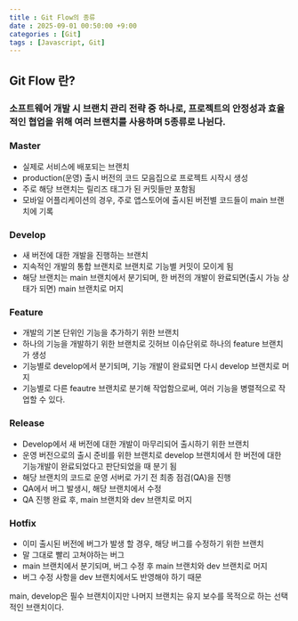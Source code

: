 ```yaml
---
title : Git Flow의 종류
date : 2025-09-01 00:50:00 +9:00
categories : [Git]
tags : [Javascript, Git]
---
```

## Git Flow 란?
### 소프트웨어 개발 시 브랜치 관리 전략 중 하나로, 프로젝트의 안정성과 효율적인 협업을 위해 여러 브랜치를 사용하며 5종류로 나뉜다.

### Master
- 실제로 서비스에 배포되는 브랜치
- production(운영) 출시 버전의 코드 모음집으로 프로젝트 시작시 생성
- 주로 해당 브랜치는 릴리즈 태그가 된 커밋들만 포함됨
- 모바일 어플리케이션의 경우, 주로 앱스토어에 출시된 버전별 코드들이 main 브랜치에 기록

### Develop
- 새 버전에 대한 개발을 진행하는 브랜치
- 지속적인 개발의 통합 브랜치로 브랜치로 기능별 커밋이 모이게 됨
- 해당 브랜치는  main 브랜치에서 분기되며, 한 버전의 개발이 완료되면(출시 가능 상태가 되면) main 브랜치로 머지

### Feature
- 개발의 기본 단위인 기능을 추가하기 위한 브랜치
- 하나의 기능을 개발하기 위한 브랜치로 깃허브 이슈단위로 하나의 feature 브랜치가 생성
- 기능별로 develop에서 분기되며, 기능 개발이 완료되면 다시 develop 브랜치로 머지
- 기능별로 다른 feautre 브랜치로 분기해 작업함으로써, 여러 기능을 병렬적으로 작업할 수 있다. 

### Release
- Develop에서 새 버전에 대한 개발이 마무리되어 출시하기 위한 브랜치
- 운영 버전으로의 출시 준비를 위한 브랜치로 develop 브랜치에서 한 버전에 대한 기능개발이 완료되었다고 판단되었을 때 분기 됨
- 해당 브랜치의 코드로 운영 서버로 가기 전 최종 점검(QA)을 진행
- QA에서 버그 발생시, 해당 브랜치에서 수정
- QA 진행 완료 후, main 브랜치와 dev 브랜치로 머지

###  Hotfix
- 이미 출시된 버전에 버그가 발생 할 경우, 해당 버그를 수정하기 위한 브랜치
- 말 그대로 빨리 고쳐야하는 버그
-  main 브랜치에서 분기되며, 버그 수정 후 main 브랜치와 dev 브랜치로 머지
- 버그 수정 사항을 dev 브랜치에서도 반영해야 하기 때문

main, develop은 필수 브랜치이지만 나머지 브랜치는 유지 보수를 목적으로 하는 선택적인 브랜치이다.
